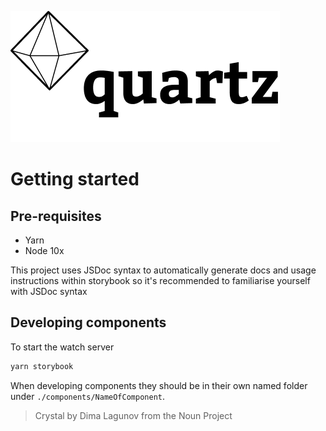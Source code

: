 ![quartz](./.github/quartz.png)


# Getting started

## Pre-requisites

- Yarn
- Node 10x

This project uses JSDoc syntax to automatically generate docs and usage instructions within
storybook so it's recommended to familiarise yourself with JSDoc syntax



## Developing components

To start the watch server

```sh
yarn storybook
```

When developing components they should be in their own named folder under `./components/NameOfComponent`.











> Crystal by Dima Lagunov from the Noun Project
